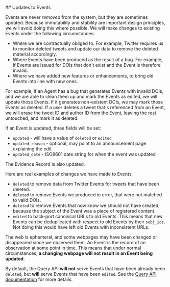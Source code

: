 ## Updates to Events

Events are never *removed* from the system, but they are sometimes updated. Because immutability and stability are important design principles, we will avoid doing this where possible. We will make changes to existing Events under the following circumstances:

 - Where we are contractually obliged to. For example, Twitter requires us to monitor deleted tweets and update our data to remove the deleted material accordingly.
 - Where Events have been produced as the result of a bug. For example, if Events are issued for DOIs that don't exist and the Event is therefore invalid.
 - Where we have added new features or enhancements, to bring old Events into line with new ones.

For example, if an Agent has a bug that generates Events with invalid DOIs, and we are able to clean them up and mark the Events as edited, we will update those Events. If it generates non-existent DOIs, we may mark those Events as deleted. If a user deletes a tweet that's referenced from an Event, we will erase the tweet ID and author ID from the Event, leaving the rest untouched, and mark it as deleted.

If an Event is updated, three fields will be set:

 - `updated` - will have a value of `deleted` or `edited`
 - `updated_reason` - optional, may point to an announcement page explaining the edit
 - `updated_date` - ISO8601 date string for when the event was updated

The Evidence Record is also updated.

Here are real examples of changes we have made to Events:

 - `deleted` to remove data from Twitter Events for tweets that have been deleted.
 - `deleted` to remove Events we produced in error, that were not matched to valid DOIs.
 - `deleted` to remove Events that now know we should not have created, because the subject of the Event was a piece of registered content.
 - `edited` to back-port canonical URLs to old Events. This means that new Events can be deduplicated with respect to old Events by their `subj_ids`. Not doing this would have left old Events with inconsistent URLs.

The web is ephemeral, and some webpages may have been changed or disappeared since we observed them. An Event is the record of an observation at some point in time. This means that under normal circumstances, **a changing webpage will not result in an Event being updated**.

By default, the Query API **will not** serve Events that have been already been `deleted`, but **will** serve Events that have been `edited`. See the [Query API documentation](/service/query-api) for more details.
